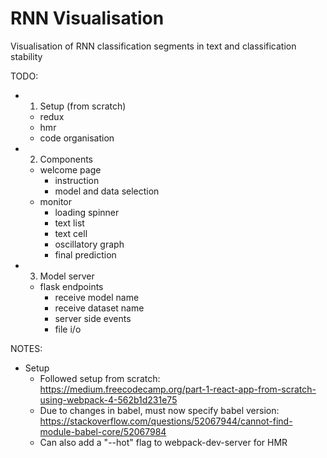 # RNN Visualisation

Visualisation of RNN classification segments in text and classification stability

TODO:
  - 1. Setup (from scratch)
    - redux
    - hmr
    - code organisation
  - 2. Components
    - welcome page
      - instruction
      - model and data selection
    - monitor
      - loading spinner
      - text list
      - text cell
      - oscillatory graph
      - final prediction
  - 3. Model server
    - flask endpoints
      - receive model name
      - receive dataset name
      - server side events
      - file i/o

NOTES:
  - Setup
    - Followed setup from scratch: https://medium.freecodecamp.org/part-1-react-app-from-scratch-using-webpack-4-562b1d231e75
    - Due to changes in babel, must now specify babel version: https://stackoverflow.com/questions/52067944/cannot-find-module-babel-core/52067984
    - Can also add a "--hot" flag to webpack-dev-server for HMR
